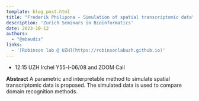 ```yaml
---
template: blog_post.html
title: "Frederik Philipona - Simulation of spatial transcriptomic data"
description: 'Zurich Seminars in Bioinformatics'
date: 2023-10-12
authors:
  - "@mbaudis"
links:
  - '[Robinson lab @ UZH](https://robinsonlabuzh.github.io)'
---
```


* 12:15 UZH Irchel Y55-l-06/08 and ZOOM Call

**Abstract** A parametric and interpretable method to simulate spatial transcriptomic data is proposed. The simulated data is used to compare domain recognition methods.